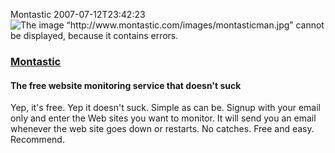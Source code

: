 Montastic
2007-07-12T23:42:23
![The image “http://www.montastic.com/images/montasticman.jpg” cannot be displayed, because it contains errors.](http://www.montastic.com/images/montasticman.jpg)

### [Montastic](http://www.montastic.com/)

#### The free website monitoring service that doesn't suck

Yep, it's free. Yep it doesn't suck. Simple as can be. Signup with your email only and enter the Web sites you want to monitor. It will send you an email whenever the web site goes down or restarts. No catches. Free and easy. Recommend.
